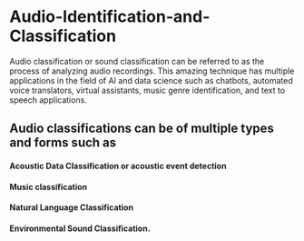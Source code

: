 # Audio-Identification-and-Classification
Audio classification or sound classification can be referred to as the process of analyzing audio recordings. This amazing technique has multiple applications in the field of AI and data science such as chatbots, automated voice translators, virtual assistants, music genre identification, and text to speech applications.
## Audio classifications can be of multiple types and forms such as
#### Acoustic Data Classification or acoustic event detection 
#### Music classification
#### Natural Language Classification
#### Environmental Sound Classification.
